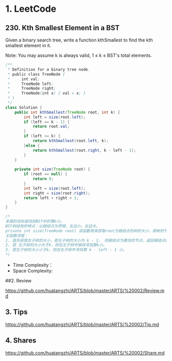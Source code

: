 # 1. LeetCode

## 230. Kth Smallest Element in a BST

Given a binary search tree, write a function kthSmallest to find the kth smallest element in it.

Note: 
You may assume k is always valid, 1 ≤ k ≤ BST's total elements.

```java
/**
 * Definition for a binary tree node.
 * public class TreeNode {
 *     int val;
 *     TreeNode left;
 *     TreeNode right;
 *     TreeNode(int x) { val = x; }
 * }
 */
class Solution {
    public int kthSmallest(TreeNode root, int k) {
        int left = size(root.left);
        if (left == k - 1) {
            return root.val;
        }
        if (left >= k) {
            return kthSmallest(root.left, k);
        }else {
            return kthSmallest(root.right, k - left - 1);            
        }
    }
    
    private int size(TreeNode root) {
        if (root == null) {
            return 0;
        }
        int left = size(root.left);
        int right = size(root.right);
        return left + right + 1;
    }
}

/*
本题的目标是找到BST中的第k小。
BST树结构的特点：以根结点为界限，左边小，右边大。
private int size(TreeNode root) 该函数用来获取root为根结点的树的大小，即树的节点的个数。
主函数流程：
1. 首先获取左子树的大小，若左子树的大小为 k - 1， 则根结点为要找的节点，返回根结点的值。
2. 若 左子树的大小大于k，则在左子树中继续寻找第k小。
3. 若左子树的大小小于k，则在右子树中寻找第 k - left - 1 小。
*/
```



* Time Complexity：
* Space Complexity: 




##2.  Review

https://github.com/huatangzhi/ARTS/blob/master/ARTS/%20002/Review.md

## 3. Tips

https://github.com/huatangzhi/ARTS/blob/master/ARTS/%20002/Tip.md

## 4. Shares

https://github.com/huatangzhi/ARTS/blob/master/ARTS/%20002/Share.md


